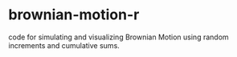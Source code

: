 # brownian-motion-r
code for simulating and visualizing Brownian Motion using random increments and cumulative sums.
